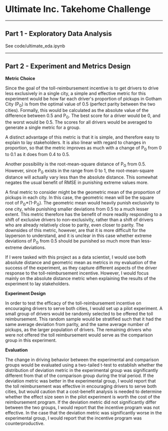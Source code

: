 # Ultimate Inc. Takehome Challenge
___

## Part 1 - Exploratory Data Analysis

See code/ultimate_eda.ipynb
___

## Part 2 - Experiment and Metrics Design

**Metric Choice**

Since the goal of the toll-reimbursement incentive is to get drivers to drive less exclusively in a single city, a simple and effective metric for this experiment would be how far each driver's proportion of pickups in Gotham City (P<sub>G</sub>) is from the optimal value of 0.5 (perfect parity between the two cities). Formally, this would be calculated as the absolute value of the difference between 0.5 and P<sub>G</sub>. The best score for a driver would be 0, and the worst would be 0.5. The scores for all drivers would be averaged to generate a single metric for a group.

A distinct advantage of this metric is that it is simple, and therefore easy to explain to lay stakeholders. It is also linear with regard to changes in proportion, so that the metric improves as much with a change of P<sub>G</sub> from 0 to 0.1 as it does from 0.4 to 0.5.

Another possibility is the root-mean-square distance of P<sub>G</sub> from 0.5. However, since P<sub>G</sub> exists in the range from 0 to 1, the root-mean-square distance will actually vary less than the absolute distance. This somewhat negates the usual benefit of RMSE in punishing extreme values more.

A final metric to consider might be the geometric mean of the proportion of pickups in each city. In this case, the geometric mean will be the square root of P<sub>G</sub>\*(1-P<sub>G</sub>). The geometric mean would heavily punish exclusivity to one city, while punishing smaller deviations from 0.5 to a much lesser extent. This metric therefore has the benefit of more readily responding to a shift of exclusive drivers to non-exclusivity, rather than a shift of drivers who are already relatively close to parity, even closer to parity. The downsides of this metric, however, are that it is more difficult for the layperson to understand, and it is unclear in this case whether extreme deviations of P<sub>G</sub> from 0.5 should be punished so much more than less-extreme deviations.

If I were tasked with this project as a data scientist, I would use both absolute distance and geometric mean as metrics in my evaluation of the success of the experiment, as they capture different aspects of the driver response to the toll-reimbursement incentive. However, I would focus mainly on the absolute distance metric when explaining the results of the experiment to lay stakeholders.

**Experiment Design**

In order to test the efficacy of the toll-reimbursement incentive on encouraging drivers to serve both cities, I would set up a pilot experiment. A small group of drivers would be randomly selected to be offered the toll reimbursement. This random sample would be stratified such that it had the same average deviation from parity, and the same average number of pickups, as the larger population of drivers. The remaining drivers who were not offered the toll reimbursement would serve as the comparison group in this experiment.

**Evaluation**

The change in driving behavior between the experimental and comparison groups would be evaluated using a two-tailed t-test to establish whether the distribution of deviation metric in the experimental group was significantly different from that of the comparison group during the trial period. If the deviation metric was better in the experimental group, I would report that the toll reimbursement was effective in encouraging drivers to serve both cities, but would caution that a cost-benefit analysis is needed to determine whether the effect size seen in the pilot experiment is worth the cost of the reimbursement program. If the deviation metric did not significantly differ between the two groups, I would report that the incentive program was not effective. In the case that the deviation metric was significantly worse in the experimental group, I would report that the incentive program was counterproductive.
